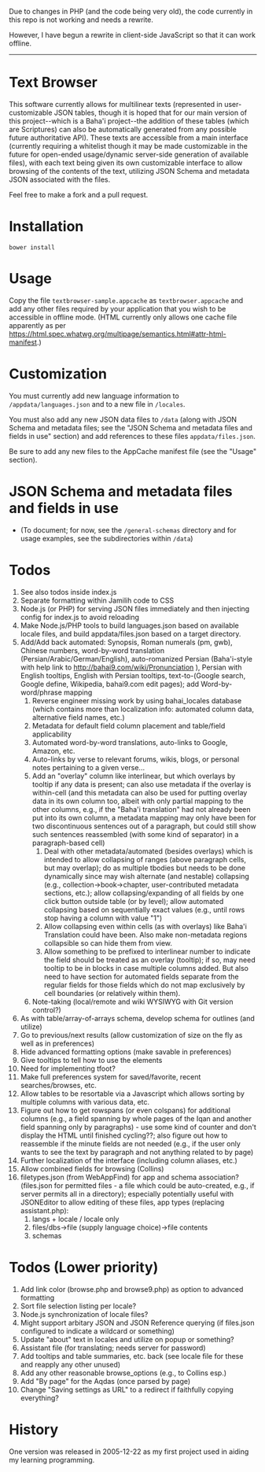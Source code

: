 Due to changes in PHP (and the code being very old), the
code currently in this repo is not working and needs a rewrite.

However, I have begun a rewrite in client-side JavaScript so that
it can work offline.

----

# Text Browser

This software currently allows for multilinear texts (represented in user-customizable JSON tables, though it is hoped that for our main version of this project--which is a Baha'i project--the addition of these tables (which are Scriptures) can also be automatically generated from any possible future authoritative API). These texts are accessible from a main interface (currently requiring a whitelist though it may be made customizable in the future for open-ended usage/dynamic server-side generation of available files), with each text being given its own customizable interface to allow browsing of the contents of the text, utilizing JSON Schema and metadata JSON associated with the files.

Feel free to make a fork and a pull request.

# Installation

`bower install`

# Usage

Copy the file `textbrowser-sample.appcache` as `textbrowser.appcache` and add any other files required by your application that you wish to be accessible in offline mode. (HTML currently only allows one cache file apparently as per <https://html.spec.whatwg.org/multipage/semantics.html#attr-html-manifest>.)

# Customization

You must currently add new language information to `/appdata/languages.json` and to a new file in `/locales`.

You must also add any new JSON data files to `/data` (along with JSON Schema and metadata files; see the "JSON Schema and metadata files and fields in use" section) and add references to these files `appdata/files.json`.

Be sure to add any new files to the AppCache manifest file (see the "Usage" section).

# JSON Schema and metadata files and fields in use

- (To document; for now, see the `/general-schemas` directory and for usage examples, see the subdirectories within `/data`)

# Todos

1. See also todos inside index.js
1. Separate formatting within Jamilih code to CSS
1. Node.js (or PHP) for serving JSON files immediately and then injecting config for index.js to avoid reloading
1. Make Node.js/PHP tools to build languages.json based on available locale files, and build appdata/files.json based on a target directory.
1. Add/Add back automated: Synopsis, Roman numerals (pm, gwb), Chinese numbers, word-by-word translation (Persian/Arabic/German/English), auto-romanized Persian (Baha'i-style with help link to http://bahai9.com/wiki/Pronunciation ), Persian with English tooltips, English with Persian tooltips, text-to-(Google search, Google define, Wikipedia, bahai9.com edit pages); add Word-by-word/phrase mapping
    1. Reverse engineer missing work by using bahai_locales database (which contains more than localization info: automated column data, alternative field names, etc.)
    1. Metadata for default field column placement and table/field applicability
    1. Automated word-by-word translations, auto-links to Google, Amazon, etc.
    1. Auto-links by verse to relevant forums, wikis, blogs, or personal notes pertaining to a given verse...
    1. Add an "overlay" column like interlinear, but which overlays by tooltip if any data is present; can also use metadata if the overlay is within-cell (and this metadata can also be used for putting overlay data in its own column too, albeit with only partial mapping to the other columns, e.g., if the "Baha'i translation" had not already been put into its own column, a metadata mapping may only have been for two discontinuous sentences out of a paragraph, but could still show such sentences reassembled (with some kind of separator) in a paragraph-based cell)
        1. Deal with other metadata/automated (besides overlays) which is intended to allow collapsing of ranges (above paragraph cells, but may overlap); do as multiple tbodies but needs to be done dynamically since may wish alternate (and nestable) collapsing (e.g., collection->book->chapter, user-contributed metadata sections, etc.); allow collapsing/expanding of all fields by one click button outside table (or by level); allow automated collapsing based on sequentially exact values (e.g., until rows stop having a column with value "1")
        1. Allow collapsing even within cells (as with overlays) like Baha'i Translation could have been. Also make non-metadata regions collapsible so can hide them from view.
        1. Allow something to be prefixed to interlinear number to indicate the field should be treated as an overlay (tooltip); if so, may need tooltip to be in blocks in case multiple columns added. But also need to have section for automated fields separate  from the regular fields for those fields which do not map exclusively by cell boundaries (or relatively within them).
    1. Note-taking (local/remote and wiki WYSIWYG with Git version control?)
1. As with table/array-of-arrays schema, develop schema for outlines (and utilize)
1. Go to previous/next results (allow customization of size on the fly as well as in preferences)
1. Hide advanced formatting options (make savable in preferences)
1. Give tooltips to tell how to use the elements
1. Need for implementing tfoot?
1. Make full preferences system for saved/favorite, recent searches/browses, etc.
1. Allow tables to be resortable via a Javascript which allows sorting by multiple columns with various data, etc.
1. Figure out how to get rowspans (or even colspans) for additional columns (e.g., a field spanning by whole pages of the Iqan and another field spanning only by paragraphs) - use some kind of counter and don't display the HTML until finished cycling??; also figure out how to reassemble if the minute fields are not needed (e.g., if the user only wants to see the text by paragraph and not anything related to by page)
1. Further localization of the interface (including column aliases, etc.)
1. Allow combined fields for browsing (Collins)
1. filetypes.json (from WebAppFind) for app and schema association? (files.json for permitted files - a file which could be auto-created, e.g., if server permits all in a directory); especially potentially useful with JSONEditor to allow editing of these files, app types (replacing assistant.php):
    1. langs + locale / locale only
    1. files/dbs->file (supply language choice)->file contents
    1. schemas

# Todos (Lower priority)

1. Add link color (browse.php and browse9.php) as option to advanced formatting
1. Sort file selection listing per locale?
1. Node.js synchronization of locale files?
1. Might support arbitary JSON and JSON Reference querying (if files.json configured to indicate a wildcard or something)
1. Update "about" text in locales and utilize on popup or something?
1. Assistant file (for translating; needs server for password)
1. Add tooltips and table summaries, etc. back (see locale file for these and reapply any other unused)
1. Add any other reasonable browse_options (e.g., to Collins esp.)
1. Add "By page" for the Aqdas (once parsed by page)
1. Change "Saving settings as URL" to a redirect if faithfully copying everything?

# History

One version was released in 2005-12-22 as my first project used in aiding my learning programming.
